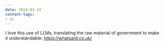 ```yaml
---
date: 2024-03-24
content-tags:
- ai
---
```


I love this use of LLMs, translating the raw material of government to make it understandable: https://whatsard.co.uk/
